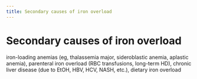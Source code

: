 ```yaml
---
title: Secondary causes of iron overload
---
```

# Secondary causes of iron overload

iron-loading anemias (eg, thalassemia major, sideroblastic anemia, aplastic anemia), parenteral iron overload (RBC transfusions, long-term HD), chronic liver disease (due to EtOH, HBV, HCV, NASH, etc.), dietary iron overload
